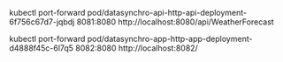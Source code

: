  kubectl port-forward pod/datasynchro-api-http-api-deployment-6f756c67d7-jqbdj 8081:8080
http://localhost:8080/api/WeatherForecast


 kubectl port-forward pod/datasynchro-app-http-app-deployment-d4888f45c-6l7q5 8082:8080
 http://localhost:8082/